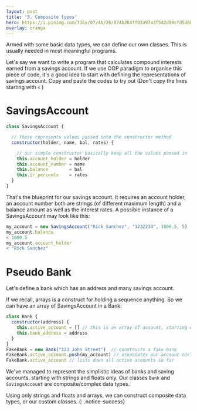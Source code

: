 ```yaml
---
layout: post
title: '5. Composite types'
hero: https://i.pinimg.com/736x/07/4b/26/074b264ff03a97a3f542d94cfd5468b0--wooden-blocks-building--blocks.jpg
overlay: orange
---
```


Armed with some basic data types, we can define our own classes. This is usually needed in most meaningful programs.

Let's say we want to write a program that calculates compound interests earned from a savings account. If we use OOP paradigm
to organise this piece of code, it's a good idea to start with defining the representations of savings account.
Copy and paste the codes to try out (Don't copy the lines starting with `<` )

# SavingsAccount

```js
class SavingsAccount {

  // these represents values passed into the constructor method
  constructor(holder, name, bal, rates) {

    // our simple constructor basically keep all the values passed in
    this.account_holder = holder
    this.account_number = name
    this.balance        = bal
    this.ir_percents    = rates
  }
}
```

That's the blueprint for our savings account. It requires an account holder, an account number both are strings (of different maximum length)
and a balance amount as well as the interest rates. A possible instance of a SavingsAccount may look like this:

```js
my_account = new SavingsAccount("Rick Sanchez", "1232234", 1000.5, 5)
my_account.balance
< 1000.5
my_account.account_holder
< "Rick Sanchez"
```

# Pseudo Bank
Let's define a bank which has an address and many savings account.

If we recall, arrays is a construct for holding a sequence anything. So we can have an array of SavingsAccount in a Bank:

```js
class Bank {
  constructor(address) {
    this.active_account = [] // this is an array of account, starting empty
    this.bank_address = address
  }
}
FakeBank = new Bank("123 John Street")  // constructs a fake bank
FakeBank.active_account.push(my_account) // associates our account earlier with this bank
FakeBank.active_account // lists down all active accounts so far
```

We've managed to represent the simplistic ideas of banks and saving accounts, starting with strings and floats only.
Our classes `Bank` and `SavingsAccount` are composite/complex data types.

Using only strings and floats and arrays, we can construct composite data types, or our custom classes.
{: .notice-success}
